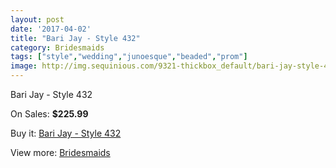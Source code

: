 ```yaml
---
layout: post
date: '2017-04-02'
title: "Bari Jay - Style 432"
category: Bridesmaids
tags: ["style","wedding","junoesque","beaded","prom"]
image: http://img.sequinious.com/9321-thickbox_default/bari-jay-style-432.jpg
---
```

Bari Jay - Style 432

On Sales: **$225.99**
<a href="https://www.sequinious.com/bridesmaids/4019-bari-jay-style-432.html"><amp-img layout="responsive" width="600" height="600" src="//img.sequinious.com/9321-thickbox_default/bari-jay-style-432.jpg" alt="Bari Jay - Style 432 0" /></a>

Buy it: [Bari Jay - Style 432](https://www.sequinious.com/bridesmaids/4019-bari-jay-style-432.html "Bari Jay - Style 432")

View more: [Bridesmaids](https://www.sequinious.com/3-bridesmaids "Bridesmaids")